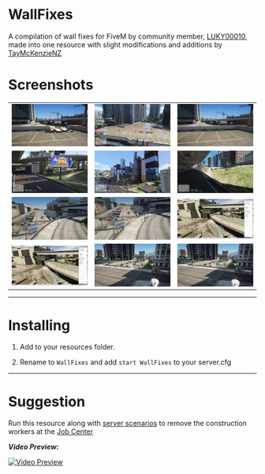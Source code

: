 # WallFixes

A compilation of wall fixes for FiveM by community member, [LUKY00010](https://forum.cfx.re/u/luky00010/), made into one resource with slight modifications and additions by [TayMcKenzieNZ](https://github.com/taymckenzienz)

# Screenshots

| | | |
|-|-|-|
| <img src="Wall Fixes/Screenshots/a.jpg" width="250"> | <img src="Wall Fixes/Screenshots/b.jpg" width="250"> | <img src="Wall Fixes/Screenshots/c.jpg" width="250"> |
| <img src="Wall Fixes/Screenshots/d.jpg" width="250"> | <img src="Wall Fixes/Screenshots/e.jpg" width="250"> | <img src="Wall Fixes/Screenshots/f.jpg" width="250"> |
| <img src="Wall Fixes/Screenshots/g.jpg" width="250"> | <img src="Wall Fixes/Screenshots/h.jpg" width="250"> | <img src="Wall Fixes/Screenshots/i.jpg" width="250"> |
| <img src="Wall Fixes/Screenshots/j.jpg" width="250"> | <img src="Wall Fixes/Screenshots/k.jpg" width="250"> | <img src="Wall Fixes/Screenshots/l.jpg" width="250"> |


---------------------------------------

# Installing

1. Add to your resources folder.

2. Rename to `WallFixes` and add `start WallFixes` to your server.cfg

---------------------------------------

# Suggestion

Run this resource along with [server scenarios](https://github.com/TayMcKenzieNZ/server_scenarios) to remove the construction workers at the [Job Center](https://github.com/TayMcKenzieNZ/WallFixes/blob/main/Wall%20Fixes/Screenshots/c.jpg)

_**Video Preview:**_

[![Video Preview](https://img.youtube.com/vi/aR7FJ6mFj8U/0.jpg)](https://www.youtube.com/watch?v=aR7FJ6mFj8U)
